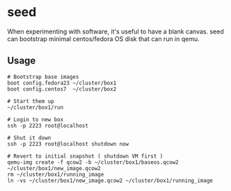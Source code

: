 seed
====

When experimenting with software, it's useful to have a blank canvas.
seed can bootstrap minimal centos/fedora OS disk that can run in qemu.

Usage
----------
    # Bootstrap base images
    boot config.fedora23 ~/cluster/box1
    boot config.centos7  ~/cluster/box2

    # Start them up
    ~/cluster/box1/run

    # Login to new box
    ssh -p 2223 root@localhost 

    # Shut it down
    ssh -p 2223 root@localhost shutdown now

    # Revert to initial snapshot ( shutdown VM first )
    qemu-img create -f qcow2 -b ~/cluster/box1/baseos.qcow2 ~/cluster/box1/new_image.qcow2
    rm ~/cluster/box1/running_image
    ln -vs ~/cluster/box1/new_image.qcow2 ~/cluster/box1/running_image

